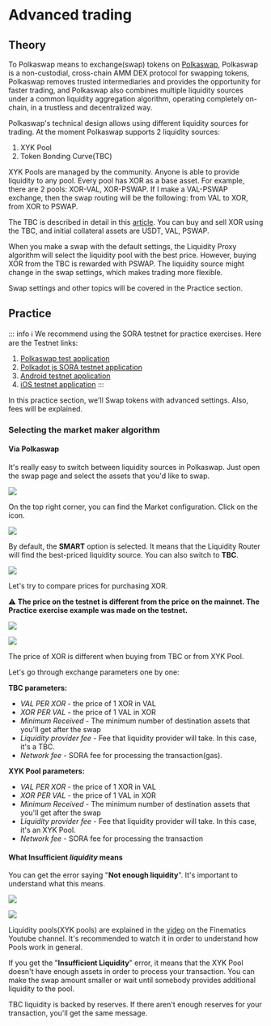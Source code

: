 # Advanced trading

## Theory

To Polkaswap means to exchange(swap) tokens on [Polkaswap](https://polkaswap.io/), Polkaswap is a non-custodial, cross-chain AMM DEX protocol for swapping tokens, Polkaswap removes trusted intermediaries and provides the opportunity for faster trading, and Polkaswap also combines multiple liquidity sources under a common liquidity aggregation algorithm, operating completely on-chain, in a trustless and decentralized way.

Polkaswap's technical design allows using different liquidity sources for trading. At the moment Polkaswap supports 2 liquidity sources:

1. XYK Pool
2. Token Bonding Curve(TBC)

XYK Pools are managed by the community. Anyone is able to provide liquidity to any pool. Every pool has XOR as a base asset. For example, there are 2 pools: XOR-VAL, XOR-PSWAP. If I make a VAL-PSWAP exchange, then the swap routing will be the following: from VAL to XOR, from XOR to PSWAP.

The TBC is described in detail in this [article](https://wiki.sora.org/token-bonding-curve). You can buy and sell XOR using the TBC, and initial collateral assets are USDT, VAL, PSWAP.

When you make a swap with the default settings, the Liquidity Proxy algorithm will select the liquidity pool with the best price. However, buying XOR from the TBC is rewarded with PSWAP. The liquidity source might change in the swap settings, which makes trading more flexible.

Swap settings and other topics will be covered in the Practice section.

## Practice

::: info ℹ
We recommend using the SORA testnet for practice exercises. Here are the Testnet links:

1. [Polkaswap test application](https://test.polkaswap.io/)
2. [Polkadot js SORA testnet application](https://polkadot.js.org/apps/?rpc=wss%3A%2F%2Fws.stage.sora2.soramitsu.co.jp#/explorer)
3. [Android testnet application](https://play.google.com/store/apps/details?id=jp.co.soramitsu.sora.communitytesting\&hl=en\&gl=US)
4. [iOS testnet application](https://testflight.apple.com/join/670hF438)
:::

In this practice section, we'll Swap tokens with advanced settings. Also, fees will be explained.

### Selecting the market maker algorithm

#### Via Polkaswap

It's really easy to switch between liquidity sources in Polkaswap. Just open the swap page and select the assets that you'd like to swap.

![](</.gitbook/assets/Untitled(20).png>)

On the top right corner, you can find the Market configuration. Click on the icon.

![](</.gitbook/assets/Untitled(1)(3).png>)

By default, the **SMART** option is selected. It means that the Liquidity Router will find the best-priced liquidity source. You can also switch to **TBC**.

![](</.gitbook/assets/Untitled(2)(13).png>)

Let's try to compare prices for purchasing XOR.

⚠️ **The price on the testnet is different from the price on the mainnet. The Practice exercise example was made on the testnet.**

![](</.gitbook/assets/Untitled(3)(13).png>)

![](</.gitbook/assets/Untitled(4)(8).png>)

The price of XOR is different when buying from TBC or from XYK Pool.

Let's go through exchange parameters one by one:

**TBC parameters:**

* *VAL PER XOR* - the price of 1 XOR in VAL
* *XOR PER VAL* - the price of 1 VAL in XOR
* *Minimum Received* - The minimum number of destination assets that you'll get after the swap
* *Liquidity provider fee* - Fee that liquidity provider will take. In this case, it's a TBC.
* _Network fee_ - SORA fee for processing the transaction(gas).

**XYK Pool parameters:**

* *VAL PER XOR* - the price of 1 XOR in VAL
* *XOR PER VAL* - the price of 1 VAL in XOR
* *Minimum Received* - The minimum number of destination assets that you'll get after the swap
* *Liquidity provider fee* - Fee that liquidity provider will take. In this case, it's an XYK Pool.
* *Network fee* - SORA fee for processing the transaction

#### What Insufficient _liquidity_ means

You can get the error saying "**Not enough liquidity**". It's important to understand what this means.

![](</.gitbook/assets/Untitled(5)(3).png>)

![](</.gitbook/assets/Untitled(6)(3).png>)

Liquidity pools(XYK pools) are explained in the [video](https://www.youtube.com/watch?v=cizLhxSKrAc) on the Finematics Youtube channel. It's recommended to watch it in order to understand how Pools work in general.

If you get the "**Insufficient Liquidity**" error, it means that the XYK Pool doesn't have enough assets in order to process your transaction. You can make the swap amount smaller or wait until somebody provides additional liquidity to the pool.

TBC liquidity is backed by reserves. If there aren't enough reserves for your transaction, you'll get the same message.
